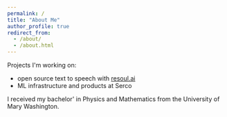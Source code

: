 ```yaml
---
permalink: /
title: "About Me"
author_profile: true
redirect_from: 
  - /about/
  - /about.html
---
```



Projects I'm working on:

- open source text to speech with [resoul.ai](https://github.com/resoul-ai) 
- ML infrastructure and products at Serco


I received my bachelor' in Physics and Mathematics from the University of Mary Washington. 
